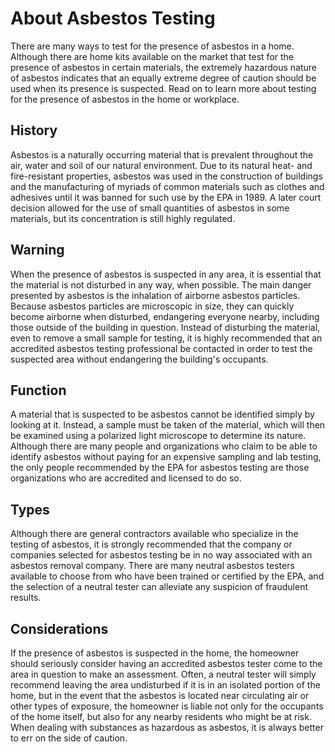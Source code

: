# About Asbestos Testing

There are many ways to test for the presence of asbestos in a home. Although there are home kits available on the market that test for the presence of asbestos in certain materials, the extremely hazardous nature of asbestos indicates that an equally extreme degree of caution should be used when its presence is suspected. Read on to learn more about testing for the presence of asbestos in the home or workplace.

## History

Asbestos is a naturally occurring material that is prevalent throughout the air, water and soil of our natural environment. Due to its natural heat- and fire-resistant properties, asbestos was used in the construction of buildings and the manufacturing of myriads of common materials such as clothes and adhesives until it was banned for such use by the EPA in 1989. A later court decision allowed for the use of small quantities of asbestos in some materials, but its concentration is still highly regulated.

## Warning

When the presence of asbestos is suspected in any area, it is essential that the material is not disturbed in any way, when possible. The main danger presented by asbestos is the inhalation of airborne asbestos particles. Because asbestos particles are microscopic in size, they can quickly become airborne when disturbed, endangering everyone nearby, including those outside of the building in question. Instead of disturbing the material, even to remove a small sample for testing, it is highly recommended that an accredited asbestos testing professional be contacted in order to test the suspected area without endangering the building's occupants.

## Function

A material that is suspected to be asbestos cannot be identified simply by looking at it. Instead, a sample must be taken of the material, which will then be examined using a polarized light microscope to determine its nature. Although there are many people and organizations who claim to be able to identify asbestos without paying for an expensive sampling and lab testing, the only people recommended by the EPA for asbestos testing are those organizations who are accredited and licensed to do so.

## Types

Although there are general contractors available who specialize in the testing of asbestos, it is strongly recommended that the company or companies selected for asbestos testing be in no way associated with an asbestos removal company. There are many neutral asbestos testers available to choose from who have been trained or certified by the EPA, and the selection of a neutral tester can alleviate any suspicion of fraudulent results.

## Considerations

If the presence of asbestos is suspected in the home, the homeowner should seriously consider having an accredited asbestos tester come to the area in question to make an assessment. Often, a neutral tester will simply recommend leaving the area undisturbed if it is in an isolated portion of the home, but in the event that the asbestos is located near circulating air or other types of exposure, the homeowner is liable not only for the occupants of the home itself, but also for any nearby residents who might be at risk. When dealing with substances as hazardous as asbestos, it is always better to err on the side of caution.

